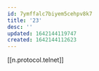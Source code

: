 ```yaml
---
id: 7ymffalc7biyem5cehpv8k7
title: '23'
desc: ''
updated: 1642144119747
created: 1642144112623
---
```



[[n.protocol.telnet]]

